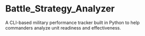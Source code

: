# Battle_Strategy_Analyzer
A CLI-based military performance tracker built in Python to help commanders analyze unit readiness and effectiveness. 
